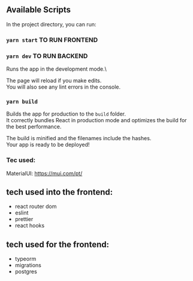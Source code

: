## Available Scripts

In the project directory, you can run:

### `yarn start` TO RUN FRONTEND
### `yarn dev` TO RUN BACKEND

Runs the app in the development mode.\

The page will reload if you make edits.\
You will also see any lint errors in the console.

### `yarn build`

Builds the app for production to the `build` folder.\
It correctly bundles React in production mode and optimizes the build for the best performance.

The build is minified and the filenames include the hashes.\
Your app is ready to be deployed!

### Tec used:

MaterialUI:
https://mui.com/pt/

## tech used into the frontend:
- react router dom
- eslint
- prettier
- react hooks

## tech used for the frontend:
- typeorm 
- migrations
- postgres
